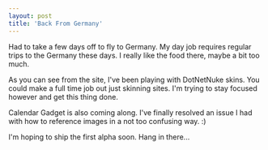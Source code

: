 ```yaml
---
layout: post  
title: 'Back From Germany'
---
```

Had to take a few days off to fly to Germany. My day job requires regular trips to the Germany these days. I really like the food there, maybe a bit too much.

As you can see from the site, I've been playing with DotNetNuke skins. You could make a full time job out just skinning sites. I'm trying to stay focused however and get this thing done.

Calendar Gadget is also coming along. I've finally resolved an issue I had with how to reference images in a not too confusing way. :)

I'm hoping to ship the first alpha soon. Hang in there...

